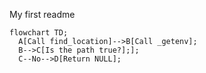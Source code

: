 My first readme

```mermaid
flowchart TD;
  A[Call find_location]-->B[Call _getenv];
  B-->C[Is the path true?];];
  C--No-->D[Return NULL];
